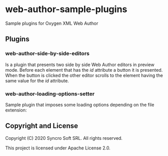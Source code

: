 # web-author-sample-plugins
Sample plugins for Oxygen XML Web Author

## Plugins

### web-author-side-by-side-editors
Is a plugin that presents two side by side Web Author editors in preview mode.
Before each element that has the _id_ attribute a button it is presented. When the button is clicked the other editor scrolls to the element having the same value for the _id_ attribute.

### web-author-loading-options-setter

Sample plugin that imposes some loading options depending on the file extension:

## Copyright and License

Copyright (C) 2020 Syncro Soft SRL. All rights reserved.

This project is licensed under Apache License 2.0.
